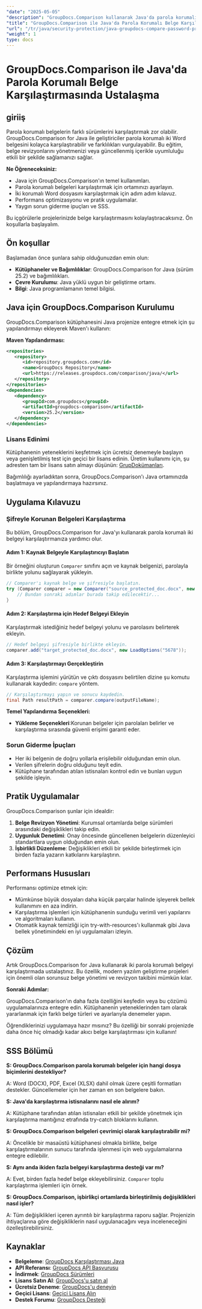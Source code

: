 ```yaml
---
"date": "2025-05-05"
"description": "GroupDocs.Comparison kullanarak Java'da parola korumalı Word belgelerini nasıl karşılaştıracağınızı öğrenin. Bu kılavuz, sorunsuz belge karşılaştırması için kurulumu, uygulamayı ve en iyi uygulamaları kapsar."
"title": "GroupDocs.Comparison ile Java'da Parola Korumalı Belge Karşılaştırmasında Ustalaşma"
"url": "/tr/java/security-protection/java-groupdocs-compare-password-protected-docs/"
"weight": 1
type: docs
---
```

# GroupDocs.Comparison ile Java'da Parola Korumalı Belge Karşılaştırmasında Ustalaşma

## giriiş

Parola korumalı belgelerin farklı sürümlerini karşılaştırmak zor olabilir. GroupDocs.Comparison for Java ile geliştiriciler parola korumalı iki Word belgesini kolayca karşılaştırabilir ve farklılıkları vurgulayabilir. Bu eğitim, belge revizyonlarını yönetmenizi veya güncellenmiş içerikle uyumluluğu etkili bir şekilde sağlamanızı sağlar.

**Ne Öğreneceksiniz:**

- Java için GroupDocs.Comparison'ın temel kullanımları.
- Parola korumalı belgeleri karşılaştırmak için ortamınızı ayarlayın.
- İki korumalı Word dosyasını karşılaştırmak için adım adım kılavuz.
- Performans optimizasyonu ve pratik uygulamalar.
- Yaygın sorun giderme ipuçları ve SSS.

Bu içgörülerle projelerinizde belge karşılaştırmasını kolaylaştıracaksınız. Ön koşullarla başlayalım.

## Ön koşullar

Başlamadan önce şunlara sahip olduğunuzdan emin olun:

- **Kütüphaneler ve Bağımlılıklar**: GroupDocs.Comparison for Java (sürüm 25.2) ve bağımlılıkları.
- **Çevre Kurulumu**: Java yüklü uygun bir geliştirme ortamı.
- **Bilgi**: Java programlamanın temel bilgisi.

## Java için GroupDocs.Comparison Kurulumu

GroupDocs.Comparison kütüphanesini Java projenize entegre etmek için şu yapılandırmayı ekleyerek Maven'ı kullanın:

**Maven Yapılandırması:**

```xml
<repositories>
   <repository>
      <id>repository.groupdocs.com</id>
      <name>GroupDocs Repository</name>
      <url>https://releases.groupdocs.com/comparison/java/</url>
   </repository>
</repositories>
<dependencies>
   <dependency>
      <groupId>com.groupdocs</groupId>
      <artifactId>groupdocs-comparison</artifactId>
      <version>25.2</version>
   </dependency>
</dependencies>
```

### Lisans Edinimi

Kütüphanenin yeteneklerini keşfetmek için ücretsiz denemeyle başlayın veya genişletilmiş test için geçici bir lisans edinin. Üretim kullanımı için, şu adresten tam bir lisans satın almayı düşünün: [GrupDokümanları](https://purchase.groupdocs.com/buy).

Bağımlılığı ayarladıktan sonra, GroupDocs.Comparison'ı Java ortamınızda başlatmaya ve yapılandırmaya hazırsınız.

## Uygulama Kılavuzu

### Şifreyle Korunan Belgeleri Karşılaştırma

Bu bölüm, GroupDocs.Comparison for Java'yı kullanarak parola korumalı iki belgeyi karşılaştırmanıza yardımcı olur. 

#### Adım 1: Kaynak Belgeyle Karşılaştırıcıyı Başlatın

Bir örneğini oluşturun `Comparer` sınıfını açın ve kaynak belgenizi, parolayla birlikte yolunu sağlayarak yükleyin.

```java
// Comparer'ı kaynak belge ve şifresiyle başlatın.
try (Comparer comparer = new Comparer("source_protected_doc.docx", new LoadOptions("1234"))) {
    // Bundan sonraki adımlar burada takip edilecektir...
}
```

#### Adım 2: Karşılaştırma için Hedef Belgeyi Ekleyin

Karşılaştırmak istediğiniz hedef belgeyi yolunu ve parolasını belirterek ekleyin.

```java
// Hedef belgeyi şifresiyle birlikte ekleyin.
comparer.add("target_protected_doc.docx", new LoadOptions("5678"));
```

#### Adım 3: Karşılaştırmayı Gerçekleştirin

Karşılaştırma işlemini yürütün ve çıktı dosyasını belirtilen dizine şu komutu kullanarak kaydedin: `compare` yöntem.

```java
// Karşılaştırmayı yapın ve sonucu kaydedin.
final Path resultPath = comparer.compare(outputFileName);
```

**Temel Yapılandırma Seçenekleri:**

- **Yükleme Seçenekleri**:Korunan belgeler için parolaları belirler ve karşılaştırma sırasında güvenli erişimi garanti eder.

### Sorun Giderme İpuçları

- Her iki belgenin de doğru yollarla erişilebilir olduğundan emin olun.
- Verilen şifrelerin doğru olduğunu teyit edin.
- Kütüphane tarafından atılan istisnaları kontrol edin ve bunları uygun şekilde işleyin.

## Pratik Uygulamalar

GroupDocs.Comparison şunlar için idealdir:

1. **Belge Revizyon Yönetimi**: Kurumsal ortamlarda belge sürümleri arasındaki değişiklikleri takip edin.
2. **Uygunluk Denetimi**: Onay öncesinde güncellenen belgelerin düzenleyici standartlara uygun olduğundan emin olun.
3. **İşbirlikli Düzenleme**: Değişiklikleri etkili bir şekilde birleştirmek için birden fazla yazarın katkılarını karşılaştırın.

## Performans Hususları

Performansı optimize etmek için:

- Mümkünse büyük dosyaları daha küçük parçalar halinde işleyerek bellek kullanımını en aza indirin.
- Karşılaştırma işlemleri için kütüphanenin sunduğu verimli veri yapılarını ve algoritmaları kullanın.
- Otomatik kaynak temizliği için try-with-resources'ı kullanmak gibi Java bellek yönetimindeki en iyi uygulamaları izleyin.

## Çözüm

Artık GroupDocs.Comparison for Java kullanarak iki parola korumalı belgeyi karşılaştırmada ustalaştınız. Bu özellik, modern yazılım geliştirme projeleri için önemli olan sorunsuz belge yönetimi ve revizyon takibini mümkün kılar.

**Sonraki Adımlar:**

GroupDocs.Comparison'ın daha fazla özelliğini keşfedin veya bu çözümü uygulamalarınıza entegre edin. Kütüphanenin yeteneklerinden tam olarak yararlanmak için farklı belge türleri ve ayarlarıyla denemeler yapın.

Öğrendiklerinizi uygulamaya hazır mısınız? Bu özelliği bir sonraki projenizde daha önce hiç olmadığı kadar akıcı belge karşılaştırması için kullanın!

## SSS Bölümü

**S: GroupDocs.Comparison parola korumalı belgeler için hangi dosya biçimlerini destekliyor?**

A: Word (DOCX), PDF, Excel (XLSX) dahil olmak üzere çeşitli formatları destekler. Güncellemeler için her zaman en son belgelere bakın.

**S: Java'da karşılaştırma istisnalarını nasıl ele alırım?**

A: Kütüphane tarafından atılan istisnaları etkili bir şekilde yönetmek için karşılaştırma mantığınız etrafında try-catch bloklarını kullanın.

**S: GroupDocs.Comparison belgeleri çevrimiçi olarak karşılaştırabilir mi?**

A: Öncelikle bir masaüstü kütüphanesi olmakla birlikte, belge karşılaştırmalarının sunucu tarafında işlenmesi için web uygulamalarına entegre edilebilir.

**S: Aynı anda ikiden fazla belgeyi karşılaştırma desteği var mı?**

A: Evet, birden fazla hedef belge ekleyebilirsiniz. `Comparer` toplu karşılaştırma işlemleri için örnek.

**S: GroupDocs.Comparison, işbirlikçi ortamlarda birleştirilmiş değişiklikleri nasıl işler?**

A: Tüm değişiklikleri içeren ayrıntılı bir karşılaştırma raporu sağlar. Projenizin ihtiyaçlarına göre değişikliklerin nasıl uygulanacağını veya inceleneceğini özelleştirebilirsiniz.

## Kaynaklar

- **Belgeleme**: [GroupDocs Karşılaştırması Java](https://docs.groupdocs.com/comparison/java/)
- **API Referansı**: [GroupDocs API Başvurusu](https://reference.groupdocs.com/comparison/java/)
- **İndirmek**: [GroupDocs Sürümleri](https://releases.groupdocs.com/comparison/java/)
- **Lisans Satın Al**: [GroupDocs'u satın al](https://purchase.groupdocs.com/buy)
- **Ücretsiz Deneme**: [GroupDocs'u deneyin](https://releases.groupdocs.com/comparison/java/)
- **Geçici Lisans**: [Geçici Lisans Alın](https://purchase.groupdocs.com/temporary-license/)
- **Destek Forumu**: [GroupDocs Desteği](https://forum.groupdocs.com/c/comparison)